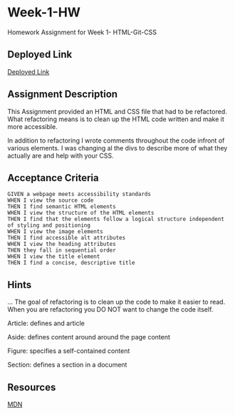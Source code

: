 # Week-1-HW
Homework Assignment for Week 1- HTML-Git-CSS

## Deployed Link

[Deployed Link](https://hbrown16.github.io/Week-1-HW/)

## Assignment Description

This Assignment provided an HTML and CSS file that had to be refactored. What refactoring means is to clean up the HTML code written and make it more accessible.

In addition to refactoring I wrote comments throughout the code infront of various elements. I was changing al the divs to describe more of what they actually are and help with your CSS.


## Acceptance Criteria

```
GIVEN a webpage meets accessibility standards
WHEN I view the source code
THEN I find semantic HTML elements
WHEN I view the structure of the HTML elements
THEN I find that the elements follow a logical structure independent of styling and positioning
WHEN I view the image elements
THEN I find accessible alt attributes
WHEN I view the heading attributes
THEN they fall in sequential order
WHEN I view the title element
THEN I find a concise, descriptive title
```

## Hints

...
 The goal of refactoring is to clean up the code to make it easier to read. When you are refactoring you DO NOT want to change the code itself.

 Article: defines and article
 
 Aside: defines content around around the page content

Figure: specifies a self-contained content

Section: defines a section in a document

## Resources

[MDN](https://developer.mozilla.org/en-US/)

